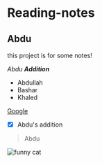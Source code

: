 # Reading-notes

## Abdu

this project is for some notes!

_Abdu **Addition**_

* Abdullah 
* Bashar
* Khaled

[Google](https://www.google.com/)

- [x] Abdu's addition

> Abdu 
> 
![funny cat ](https://c.files.bbci.co.uk/12A9B/production/_111434467_gettyimages-1143489763.jpg)
